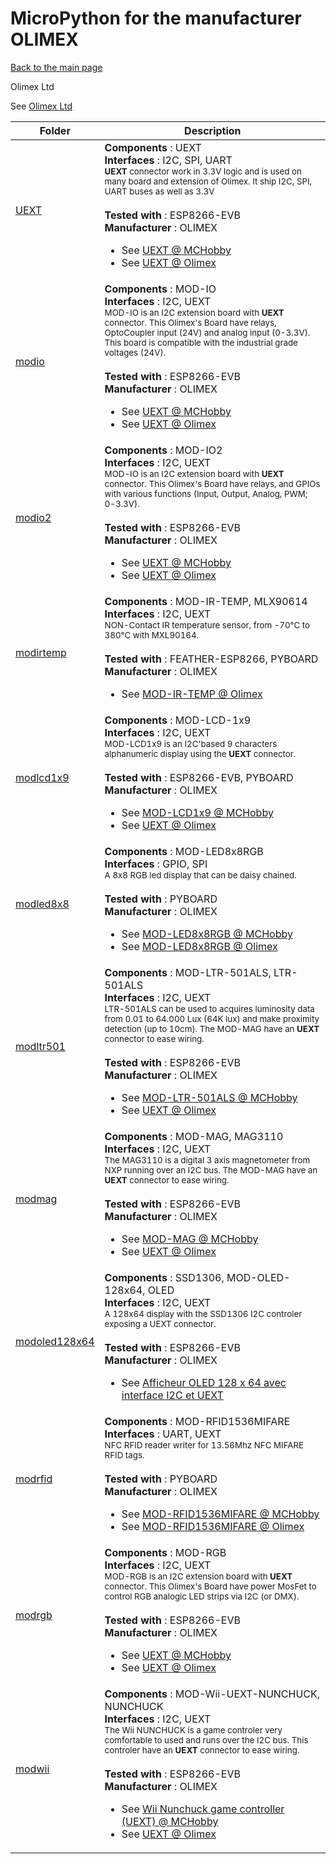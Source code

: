 # MicroPython for the manufacturer OLIMEX
[Back to the main page](../../readme.md)

Olimex Ltd

See
[Olimex Ltd](https://www.olimex.com/)
<table>
<thead>
  <th>Folder</th><th>Description</th>
</thead>
<tbody>
  <tr><td><a href="../../../../tree/master/UEXT">UEXT</a></td>
      <td><strong>Components</strong> : UEXT<br />
      <strong>Interfaces</strong> : I2C, SPI, UART<br />
<small><strong>UEXT</strong> connector work in 3.3V logic and is used on many board and extension of Olimex. It ship I2C, SPI, UART buses as well as 3.3V</small><br/><br />
      <strong>Tested with</strong> : ESP8266-EVB<br />
      <strong>Manufacturer</strong> : OLIMEX<br />
<ul>
<li>See <a href="https://shop.mchobby.be/fr/138-uext">UEXT @ MCHobby</a></li>
<li>See <a href="https://www.olimex.com/Products/Modules/">UEXT @ Olimex</a></li>
</ul>
      </td>
  </tr>
  <tr><td><a href="../../../../tree/master/modio">modio</a></td>
      <td><strong>Components</strong> : MOD-IO<br />
      <strong>Interfaces</strong> : I2C, UEXT<br />
<small>MOD-IO is an I2C extension board with <strong>UEXT</strong> connector. This Olimex's Board have relays, OptoCoupler input (24V) and analog input (0-3.3V).<br />This board is compatible with the industrial grade voltages (24V).</small><br/><br />
      <strong>Tested with</strong> : ESP8266-EVB<br />
      <strong>Manufacturer</strong> : OLIMEX<br />
<ul>
<li>See <a href="https://shop.mchobby.be/fr/138-uext">UEXT @ MCHobby</a></li>
<li>See <a href="https://www.olimex.com/Products/Modules/">UEXT @ Olimex</a></li>
</ul>
      </td>
  </tr>
  <tr><td><a href="../../../../tree/master/modio2">modio2</a></td>
      <td><strong>Components</strong> : MOD-IO2<br />
      <strong>Interfaces</strong> : I2C, UEXT<br />
<small>MOD-IO is an I2C extension board with <strong>UEXT</strong> connector. This Olimex's Board have relays, and GPIOs with various functions (Input, Output, Analog, PWM; 0-3.3V).</small><br/><br />
      <strong>Tested with</strong> : ESP8266-EVB<br />
      <strong>Manufacturer</strong> : OLIMEX<br />
<ul>
<li>See <a href="https://shop.mchobby.be/fr/138-uext">UEXT @ MCHobby</a></li>
<li>See <a href="https://www.olimex.com/Products/Modules/">UEXT @ Olimex</a></li>
</ul>
      </td>
  </tr>
  <tr><td><a href="../../../../tree/master/modirtemp">modirtemp</a></td>
      <td><strong>Components</strong> : MOD-IR-TEMP, MLX90614<br />
      <strong>Interfaces</strong> : I2C, UEXT<br />
<small>NON-Contact IR temperature sensor, from -70°C to 380°C with MXL90164.</small><br/><br />
      <strong>Tested with</strong> : FEATHER-ESP8266, PYBOARD<br />
      <strong>Manufacturer</strong> : OLIMEX<br />
<ul>
<li>See <a href="https://www.olimex.com/Products/Modules/Sensors/MOD-IR-TEMP/open-source-hardware">MOD-IR-TEMP @ Olimex</a></li>
</ul>
      </td>
  </tr>
  <tr><td><a href="../../../../tree/master/modlcd1x9">modlcd1x9</a></td>
      <td><strong>Components</strong> : MOD-LCD-1x9<br />
      <strong>Interfaces</strong> : I2C, UEXT<br />
<small>MOD-LCD1x9 is an I2C'based 9 characters alphanumeric display using the <strong>UEXT</strong> connector.</small><br/><br />
      <strong>Tested with</strong> : ESP8266-EVB, PYBOARD<br />
      <strong>Manufacturer</strong> : OLIMEX<br />
<ul>
<li>See <a href="https://shop.mchobby.be/esp8266-esp32-wifi-iot/1414-uext-lcd-display-1-line-of-9-alphanumeric-chars-3232100014145-olimex.html">MOD-LCD1x9 @ MCHobby</a></li>
<li>See <a href="https://www.olimex.com/Products/Modules/">UEXT @ Olimex</a></li>
</ul>
      </td>
  </tr>
  <tr><td><a href="../../../../tree/master/modled8x8">modled8x8</a></td>
      <td><strong>Components</strong> : MOD-LED8x8RGB<br />
      <strong>Interfaces</strong> : GPIO, SPI<br />
<small>A 8x8 RGB led display that can be daisy chained.</small><br/><br />
      <strong>Tested with</strong> : PYBOARD<br />
      <strong>Manufacturer</strong> : OLIMEX<br />
<ul>
<li>See <a href="https://shop.mchobby.be/fr/nouveaute/1625-mod-led8x8rgb-matrice-led-rgb-8x8-3232100016255-olimex.html">MOD-LED8x8RGB @ MCHobby</a></li>
<li>See <a href="https://www.olimex.com/Products/Modules/LED/MOD-LED8x8RGB/open-source-hardware">MOD-LED8x8RGB @ Olimex</a></li>
</ul>
      </td>
  </tr>
  <tr><td><a href="../../../../tree/master/modltr501">modltr501</a></td>
      <td><strong>Components</strong> : MOD-LTR-501ALS, LTR-501ALS<br />
      <strong>Interfaces</strong> : I2C, UEXT<br />
<small>LTR-501ALS can be used to acquires luminosity data from 0.01 to 64.000 Lux (64K lux) and make proximity detection (up to 10cm). The MOD-MAG have an <strong>UEXT</strong> connector to ease wiring.</small><br/><br />
      <strong>Tested with</strong> : ESP8266-EVB<br />
      <strong>Manufacturer</strong> : OLIMEX<br />
<ul>
<li>See <a href="https://shop.mchobby.be/uext/1415-senseur-proximite-et-lumiere-ltr501-connecteur-uext-3232100014152-olimex.html">MOD-LTR-501ALS @ MCHobby</a></li>
<li>See <a href="https://www.olimex.com/Products/Modules/">UEXT @ Olimex</a></li>
</ul>
      </td>
  </tr>
  <tr><td><a href="../../../../tree/master/modmag">modmag</a></td>
      <td><strong>Components</strong> : MOD-MAG, MAG3110<br />
      <strong>Interfaces</strong> : I2C, UEXT<br />
<small>The MAG3110 is a digital 3 axis magnetometer from NXP running over an I2C bus. The MOD-MAG have an <strong>UEXT</strong> connector to ease wiring.</small><br/><br />
      <strong>Tested with</strong> : ESP8266-EVB<br />
      <strong>Manufacturer</strong> : OLIMEX<br />
<ul>
<li>See <a href="https://shop.mchobby.be/esp8266-esp32-wifi-iot/1413-uext-mag3110-magnetometer-module-3232100014138-olimex.html">MOD-MAG @ MCHobby</a></li>
<li>See <a href="https://www.olimex.com/Products/Modules/">UEXT @ Olimex</a></li>
</ul>
      </td>
  </tr>
  <tr><td><a href="../../../../tree/master/modoled128x64">modoled128x64</a></td>
      <td><strong>Components</strong> : SSD1306, MOD-OLED-128x64, OLED<br />
      <strong>Interfaces</strong> : I2C, UEXT<br />
<small>A 128x64 display with the SSD1306 I2C controler exposing a UEXT connector.</small><br/><br />
      <strong>Tested with</strong> : ESP8266-EVB<br />
      <strong>Manufacturer</strong> : OLIMEX<br />
<ul>
<li>See <a href="https://shop.mchobby.be/product.php?id_product=1411">Afficheur OLED 128 x 64 avec interface I2C et UEXT</a></li>
</ul>
      </td>
  </tr>
  <tr><td><a href="../../../../tree/master/modrfid">modrfid</a></td>
      <td><strong>Components</strong> : MOD-RFID1536MIFARE<br />
      <strong>Interfaces</strong> : UART, UEXT<br />
<small>NFC RFID reader writer for 13.56Mhz NFC MIFARE RFID tags.</small><br/><br />
      <strong>Tested with</strong> : PYBOARD<br />
      <strong>Manufacturer</strong> : OLIMEX<br />
<ul>
<li>See <a href="https://shop.mchobby.be/product.php?id_product=1619">MOD-RFID1536MIFARE @ MCHobby</a></li>
<li>See <a href="https://www.olimex.com/Products/Modules/RFID/MOD-RFID1356MIFARE/">MOD-RFID1536MIFARE @ Olimex</a></li>
</ul>
      </td>
  </tr>
  <tr><td><a href="../../../../tree/master/modrgb">modrgb</a></td>
      <td><strong>Components</strong> : MOD-RGB<br />
      <strong>Interfaces</strong> : I2C, UEXT<br />
<small>MOD-RGB is an I2C extension board with <strong>UEXT</strong> connector. This Olimex's Board have power MosFet to control RGB analogic LED strips via I2C (or DMX).</small><br/><br />
      <strong>Tested with</strong> : ESP8266-EVB<br />
      <strong>Manufacturer</strong> : OLIMEX<br />
<ul>
<li>See <a href="https://shop.mchobby.be/fr/138-uext">UEXT @ MCHobby</a></li>
<li>See <a href="https://www.olimex.com/Products/Modules/">UEXT @ Olimex</a></li>
</ul>
      </td>
  </tr>
  <tr><td><a href="../../../../tree/master/modwii">modwii</a></td>
      <td><strong>Components</strong> : MOD-Wii-UEXT-NUNCHUCK, NUNCHUCK<br />
      <strong>Interfaces</strong> : I2C, UEXT<br />
<small>The Wii NUNCHUCK is a game controler very comfortable to used and runs over the I2C bus. This controler have an <strong>UEXT</strong> connector to ease wiring.</small><br/><br />
      <strong>Tested with</strong> : ESP8266-EVB<br />
      <strong>Manufacturer</strong> : OLIMEX<br />
<ul>
<li>See <a href="https://shop.mchobby.be/esp8266-esp32-wifi-iot/1416-uext-wii-nunchuck-controller-3232100014169-olimex.html">Wii Nunchuck game controller (UEXT) @ MCHobby</a></li>
<li>See <a href="https://www.olimex.com/Products/Modules/">UEXT @ Olimex</a></li>
</ul>
      </td>
  </tr>
</tbody>
</table>

